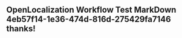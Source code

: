 <properties
ms.topic="hero-topic"
ms.test1="hero-topic"
ms.test2="test"/>

## OpenLocalization Workflow Test MarkDown 4eb57f14-1e36-474d-816d-275429fa7146 thanks!
